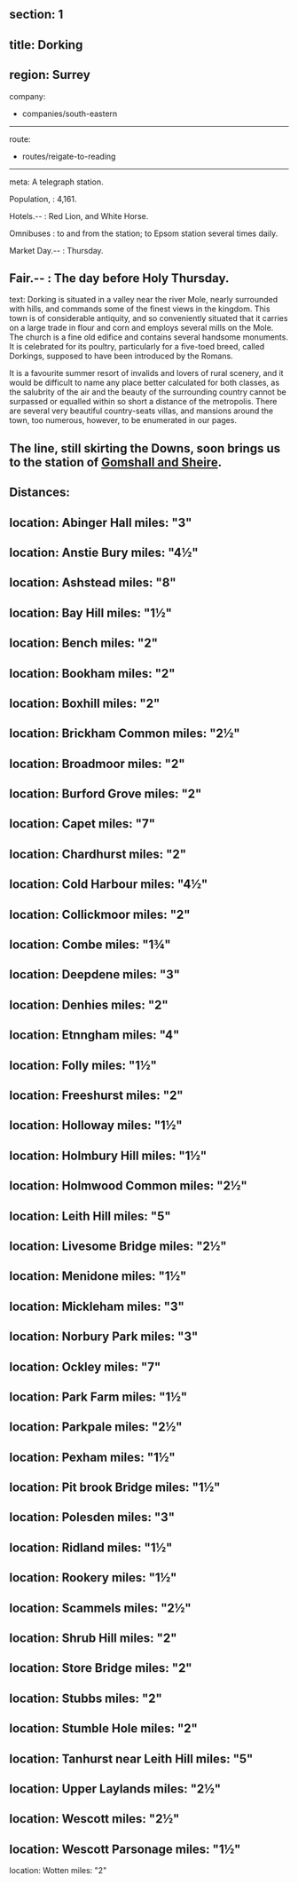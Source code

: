 section: 1
----
title: Dorking
----
region: Surrey
----
company:
- companies/south-eastern
----
route:
- routes/reigate-to-reading
----
meta: A telegraph station.

Population,
: 4,161.

Hotels.--
: Red Lion, and White Horse.

Omnibuses
: to and from the station; to Epsom station several times daily.

Market Day.--
: Thursday.

Fair.--
: The day before Holy Thursday.
----
text: Dorking is situated in a valley near the river Mole, nearly surrounded with hills, and commands some of the finest views in the kingdom. This town is of considerable antiquity, and so conveniently situated that it carries on a large trade in flour and corn and employs several mills on the Mole. The church is a fine old edifice and contains several handsome monuments. It is celebrated for its poultry, particularly for a five-toed breed, called Dorkings, supposed to have been introduced by the Romans.

It is a favourite summer resort of invalids and lovers of rural scenery, and it would be difficult to name any place better calculated for both classes, as the salubrity of the air and the beauty of the surrounding country cannot be surpassed or equalled within so short a distance of the metropolis. There are several very beautiful country-seats villas, and mansions around the town, too numerous, however, to be enumerated in our pages.

The line, still skirting the Downs, soon brings us to the station of [Gomshall and Sheire](/stations/gomshall-and-sheire).
----
Distances:
-
  location: Abinger Hall
  miles: "3"
-
  location: Anstie Bury
  miles: "4½"
-
  location: Ashstead
  miles: "8"
-
  location: Bay Hill
  miles: "1½"
-
  location: Bench
  miles: "2"
-
  location: Bookham
  miles: "2"
-
  location: Boxhill
  miles: "2"
-
  location: Brickham Common
  miles: "2½"
-
  location: Broadmoor
  miles: "2"
-
  location: Burford Grove
  miles: "2"
-
  location: Capet
  miles: "7"
-
  location: Chardhurst
  miles: "2"
-
  location: Cold Harbour
  miles: "4½"
-
  location: Collickmoor
  miles: "2"
-
  location: Combe
  miles: "1¾"
-
  location: Deepdene
  miles: "3"
-
  location: Denhies
  miles: "2"
-
  location: Etnngham
  miles: "4"
-
  location: Folly
  miles: "1½"
-
  location: Freeshurst
  miles: "2"
-
  location: Holloway
  miles: "1½"
-
  location: Holmbury Hill
  miles: "1½"
-
  location: Holmwood Common
  miles: "2½"
-
  location: Leith Hill
  miles: "5"
-
  location: Livesome Bridge
  miles: "2½"
-
  location: Menidone
  miles: "1½"
-
  location: Mickleham
  miles: "3"
-
  location: Norbury Park
  miles: "3"
-
  location: Ockley
  miles: "7"
-
  location: Park Farm
  miles: "1½"
-
  location: Parkpale
  miles: "2½"
-
  location: Pexham
  miles: "1½"
-
  location: Pit brook Bridge
  miles: "1½"
-
  location: Polesden
  miles: "3"
-
  location: Ridland
  miles: "1½"
-
  location: Rookery
  miles: "1½"
-
  location: Scammels
  miles: "2½"
-
  location: Shrub Hill
  miles: "2"
-
  location: Store Bridge
  miles: "2"
-
  location: Stubbs
  miles: "2"
-
  location: Stumble Hole
  miles: "2"
-
  location: Tanhurst near Leith Hill
  miles: "5"
-
  location: Upper Laylands
  miles: "2½"
-
  location: Wescott
  miles: "2½"
-
  location: Wescott Parsonage
  miles: "1½"
-
  location: Wotten
  miles: "2"
